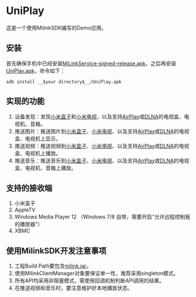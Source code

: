# UniPlay

这是一个使用MilinkSDK编写的Demo应用。

## 安装

首先确保手机中已经安装[MiLinkService-signed-release.apk][005]，之后再安装[UniPlay.apk][006]，命令如下：

    adb install __$your directory$__/UniPlay.apk

## 实现的功能

1. 设备发现：发现[小米盒子][001]和[小米电视][002]，以及支持[AirPlay][003]或[DLNA][004]的电视盒、电视机、音箱。
2. 推送图片：推送图片到[小米盒子][001]、[小米电视][002]、以及支持[AirPlay][003]或[DLNA][004]的电视盒、电视机上显示。
3. 推送视频：推送视频到[小米盒子][001]、[小米电视][002]、以及支持[AirPlay][003]或[DLNA][004]的电视盒、电视机上播放。
4. 推送音乐：推送音乐到[小米盒子][001]、[小米电视][002]、以及支持[AirPlay][003]或[DLNA][004]的电视盒、电视机、音箱上播放。

## 支持的接收端

1. 小米盒子
2. AppleTV
3. Windows Media Player 12 （Windows 7/8 自带，需要开启“允许远程控制我的播放器”）
4. XBMC

## 使用MilinkSDK开发注意事项

1. 工程Build Path要包含[milink.jar][007]。
2. 使用MilinkClientManager对象要保证单一性，推荐采用singleton模式。
3. 所有API均采用非阻塞模式，需使用回调机制判断API调用的结果。
4. 在推送视频和音乐时，要注意维护好本地播放状态。


[001]: http://www.xiaomi.com/  (Xiaomi)
[002]: http://www.xiaomi.com/  (Xiaomi)
[003]: http://www.xiaomi.com/  (Xiaomi)
[004]: http://www.xiaomi.com/  (Xiaomi)
[005]: https://github.com/jxfengzi/MilinkSDK/blob/master/SDK/MiLinkService-signed-release.apk  (MiLinkService-signed-release.apk)
[006]: https://github.com/jxfengzi/MilinkSDK/blob/master/UniPlay/v1/UniPlay.apk  (UniPlay.apk)
[007]: https://github.com/jxfengzi/MilinkSDK/blob/master/SDK/milink.jar  (milink.jar)
